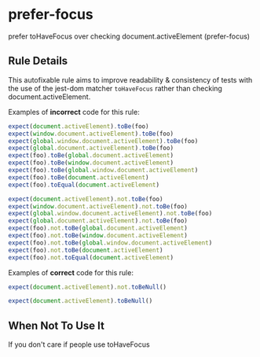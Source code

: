 # prefer-focus

prefer toHaveFocus over checking document.activeElement (prefer-focus)

## Rule Details

This autofixable rule aims to improve readability & consistency of tests with
the use of the jest-dom matcher `toHaveFocus` rather than checking
document.activeElement.

Examples of **incorrect** code for this rule:

```js
expect(document.activeElement).toBe(foo)
expect(window.document.activeElement).toBe(foo)
expect(global.window.document.activeElement).toBe(foo)
expect(global.document.activeElement).toBe(foo)
expect(foo).toBe(global.document.activeElement)
expect(foo).toBe(window.document.activeElement)
expect(foo).toBe(global.window.document.activeElement)
expect(foo).toBe(document.activeElement)
expect(foo).toEqual(document.activeElement)

expect(document.activeElement).not.toBe(foo)
expect(window.document.activeElement).not.toBe(foo)
expect(global.window.document.activeElement).not.toBe(foo)
expect(global.document.activeElement).not.toBe(foo)
expect(foo).not.toBe(global.document.activeElement)
expect(foo).not.toBe(window.document.activeElement)
expect(foo).not.toBe(global.window.document.activeElement)
expect(foo).not.toBe(document.activeElement)
expect(foo).not.toEqual(document.activeElement)
```

Examples of **correct** code for this rule:

```js
expect(document.activeElement).not.toBeNull()

expect(document.activeElement).toBeNull()
```

## When Not To Use It

If you don't care if people use toHaveFocus
